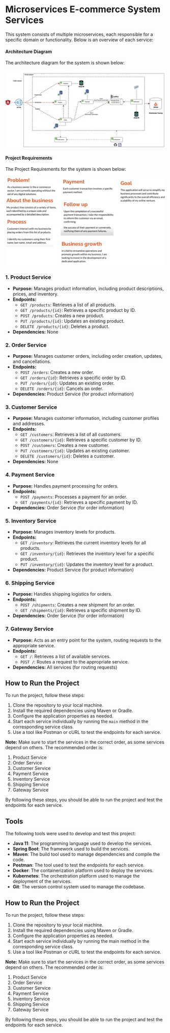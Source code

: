 # Microservices E-commerce System Services

This system consists of multiple microservices, each responsible for a specific domain or functionality. Below is an overview of each service:

#### **Architecture Diagram**

The architecture diagram for the system is shown below:

![System Architecture](https://github.com/Mohamed-Hamdy/microservices-ecommerce-system/blob/main/diagrams/Arch%20Diagram%20of%20app.png)

#### **Project Requirements**

The Project Requirements for the system is shown below:

![Project Requirements](https://github.com/Mohamed-Hamdy/microservices-ecommerce-system/blob/main/diagrams/project%20requirment.png?raw=true)

### 1. **Product Service**

* **Purpose:** Manages product information, including product descriptions, prices, and inventory.
* **Endpoints:**
  + `GET /products`: Retrieves a list of all products.
  + `GET /products/{id}`: Retrieves a specific product by ID.
  + `POST /products`: Creates a new product.
  + `PUT /products/{id}`: Updates an existing product.
  + `DELETE /products/{id}`: Deletes a product.
* **Dependencies:** None

### 2. **Order Service**

* **Purpose:** Manages customer orders, including order creation, updates, and cancellations.
* **Endpoints:**
  + `POST /orders`: Creates a new order.
  + `GET /orders/{id}`: Retrieves a specific order by ID.
  + `PUT /orders/{id}`: Updates an existing order.
  + `DELETE /orders/{id}`: Cancels an order.
* **Dependencies:** Product Service (for product information)

### 3. **Customer Service**

* **Purpose:** Manages customer information, including customer profiles and addresses.
* **Endpoints:**
  + `GET /customers`: Retrieves a list of all customers.
  + `GET /customers/{id}`: Retrieves a specific customer by ID.
  + `POST /customers`: Creates a new customer.
  + `PUT /customers/{id}`: Updates an existing customer.
  + `DELETE /customers/{id}`: Deletes a customer.
* **Dependencies:** None

### 4. **Payment Service**

* **Purpose:** Handles payment processing for orders.
* **Endpoints:**
  + `POST /payments`: Processes a payment for an order.
  + `GET /payments/{id}`: Retrieves a specific payment by ID.
* **Dependencies:** Order Service (for order information)

### 5. **Inventory Service**

* **Purpose:** Manages inventory levels for products.
* **Endpoints:**
  + `GET /inventory`: Retrieves the current inventory levels for all products.
  + `GET /inventory/{id}`: Retrieves the inventory level for a specific product.
  + `PUT /inventory/{id}`: Updates the inventory level for a product.
* **Dependencies:** Product Service (for product information)

### 6. **Shipping Service**

* **Purpose:** Handles shipping logistics for orders.
* **Endpoints:**
  + `POST /shipments`: Creates a new shipment for an order.
  + `GET /shipments/{id}`: Retrieves a specific shipment by ID.
* **Dependencies:** Order Service (for order information)

### 7. **Gateway Service**

* **Purpose:** Acts as an entry point for the system, routing requests to the appropriate service.
* **Endpoints:**
  + `GET /`: Retrieves a list of available services.
  + `POST /`: Routes a request to the appropriate service.
* **Dependencies:** All services (for routing requests)

## How to Run the Project

To run the project, follow these steps:

1. Clone the repository to your local machine.
2. Install the required dependencies using Maven or Gradle.
3. Configure the application properties as needed.
4. Start each service individually by running the `main` method in the corresponding service class.
5. Use a tool like Postman or cURL to test the endpoints for each service.

**Note:** Make sure to start the services in the correct order, as some services depend on others. The recommended order is:

1. Product Service
2. Order Service
3. Customer Service
4. Payment Service
5. Inventory Service
6. Shipping Service
7. Gateway Service

By following these steps, you should be able to run the project and test the endpoints for each service.

## Tools

The following tools were used to develop and test this project:

- **Java 11**: The programming language used to develop the services.
- **Spring Boot**: The framework used to build the services.
- **Maven**: The build tool used to manage dependencies and compile the code.
- **Postman**: The tool used to test the endpoints for each service.
- **Docker**: The containerization platform used to deploy the services.
- **Kubernetes**: The orchestration platform used to manage the deployment of the services.
- **Git**: The version control system used to manage the codebase.

## How to Run the Project

To run the project, follow these steps:

1. Clone the repository to your local machine.
2. Install the required dependencies using Maven or Gradle.
3. Configure the application properties as needed.
4. Start each service individually by running the main method in the corresponding service class.
5. Use a tool like Postman or cURL to test the endpoints for each service.

**Note:** Make sure to start the services in the correct order, as some services depend on others. The recommended order is:

1. Product Service
2. Order Service
3. Customer Service
4. Payment Service
5. Inventory Service
6. Shipping Service
7. Gateway Service

By following these steps, you should be able to run the project and test the endpoints for each service.



